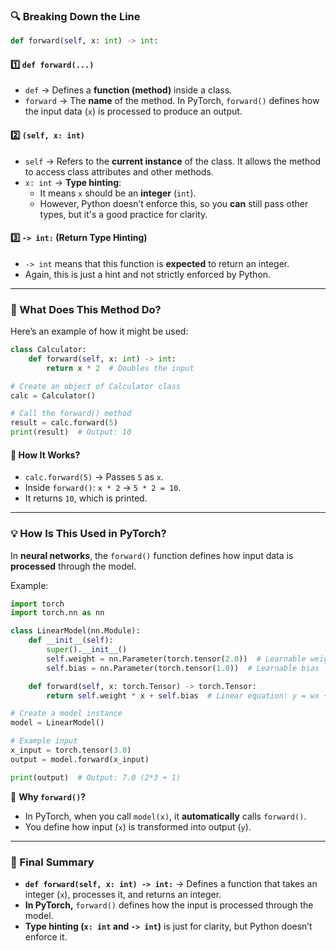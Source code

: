 ### **🔍 Breaking Down the Line**
```python
def forward(self, x: int) -> int:
```

#### **1️⃣ `def forward(...)`**  
- `def` → Defines a **function (method)** inside a class.  
- `forward` → The **name** of the method. In PyTorch, `forward()` defines how the input data (`x`) is processed to produce an output.  

#### **2️⃣ `(self, x: int)`**  
- `self` → Refers to the **current instance** of the class. It allows the method to access class attributes and other methods.  
- `x: int` → **Type hinting**:  
  - It means `x` should be an **integer** (`int`).  
  - However, Python doesn’t enforce this, so you **can** still pass other types, but it's a good practice for clarity.  

#### **3️⃣ `-> int:` (Return Type Hinting)**  
- `-> int` means that this function is **expected** to return an integer.  
- Again, this is just a hint and not strictly enforced by Python.  

---

### **🔧 What Does This Method Do?**
Here’s an example of how it might be used:

```python
class Calculator:
    def forward(self, x: int) -> int:
        return x * 2  # Doubles the input

# Create an object of Calculator class
calc = Calculator()

# Call the forward() method
result = calc.forward(5)
print(result)  # Output: 10
```

#### **🔹 How It Works?**
- `calc.forward(5)` → Passes `5` as `x`.  
- Inside `forward()`: `x * 2` → `5 * 2 = 10`.  
- It returns `10`, which is printed.

---

### **💡 How Is This Used in PyTorch?**
In **neural networks**, the `forward()` function defines how input data is **processed** through the model.

Example:
```python
import torch
import torch.nn as nn

class LinearModel(nn.Module):
    def __init__(self):
        super().__init__()
        self.weight = nn.Parameter(torch.tensor(2.0))  # Learnable weight
        self.bias = nn.Parameter(torch.tensor(1.0))  # Learnable bias

    def forward(self, x: torch.Tensor) -> torch.Tensor:
        return self.weight * x + self.bias  # Linear equation: y = wx + b

# Create a model instance
model = LinearModel()

# Example input
x_input = torch.tensor(3.0)  
output = model.forward(x_input)

print(output)  # Output: 7.0 (2*3 + 1)
```

🔹 **Why `forward()`?**
- In PyTorch, when you call `model(x)`, it **automatically** calls `forward()`.  
- You define how input (`x`) is transformed into output (`y`).  

---

### **🔑 Final Summary**
- **`def forward(self, x: int) -> int:`** → Defines a function that takes an integer (`x`), processes it, and returns an integer.  
- **In PyTorch,** `forward()` defines how the input is processed through the model.  
- **Type hinting (`x: int` and `-> int`)** is just for clarity, but Python doesn’t enforce it.  